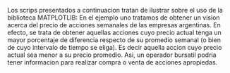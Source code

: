 Los scrips presentados a continuacion tratan de ilustrar sobre el uso de la biblioteca MATPLOTLIB:
En el ejemplo uno tratamos de obtener un vision acerca del precio de acciones semanales de las empresas argentinas. En efecto, se trata de obtener aquellas acciones cuyo 
precio actual tenga un  mayor porcentaje de diferencia respecto de su promedio semanal (o bien de cuyo intervalo de tiempo se eliga). Es decir aquella accion cuyo precio actual
sea menor a su precio promedio. Asi, un operador bursatil podria tener informacion para realizar compra o venta de acciones apropiedas.
